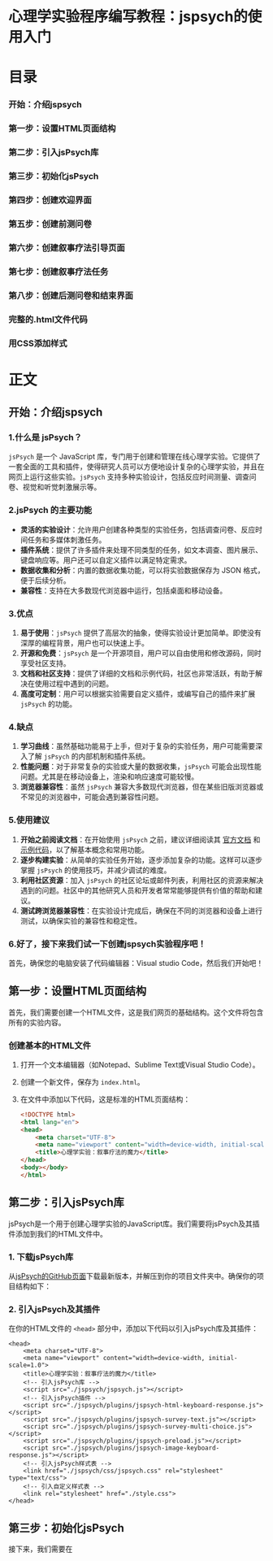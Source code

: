 # 心理学实验程序编写教程：jspsych的使用入门
# 目录

### 开始：介绍jspsych
### 第一步：设置HTML页面结构
### 第二步：引入jsPsych库
### 第三步：初始化jsPsych ##
### 第四步：创建欢迎界面 ##
### 第五步：创建前测问卷 ##
### 第六步：创建叙事疗法引导页面 ##
### 第七步：创建叙事疗法任务 ##
### 第八步：创建后测问卷和结束界面 ##
### 完整的.html文件代码 ##
### 用CSS添加样式 ###

# 正文
## 开始：介绍jspsych

### 1.什么是 jsPsych？

`jsPsych` 是一个 JavaScript 库，专门用于创建和管理在线心理学实验。它提供了一套全面的工具和插件，使得研究人员可以方便地设计复杂的心理学实验，并且在网页上运行这些实验。`jsPsych` 支持多种实验设计，包括反应时间测量、调查问卷、视觉和听觉刺激展示等。

### 2.jsPsych 的主要功能

- **灵活的实验设计**：允许用户创建各种类型的实验任务，包括调查问卷、反应时间任务和多媒体刺激任务。
- **插件系统**：提供了许多插件来处理不同类型的任务，如文本调查、图片展示、键盘响应等。用户还可以自定义插件以满足特定需求。
- **数据收集和分析**：内置的数据收集功能，可以将实验数据保存为 JSON 格式，便于后续分析。
- **兼容性**：支持在大多数现代浏览器中运行，包括桌面和移动设备。

### 3.优点

1. **易于使用**：`jsPsych` 提供了高层次的抽象，使得实验设计更加简单。即使没有深厚的编程背景，用户也可以快速上手。
2. **开源和免费**：`jsPsych` 是一个开源项目，用户可以自由使用和修改源码，同时享受社区支持。
3. **文档和社区支持**：提供了详细的文档和示例代码，社区也非常活跃，有助于解决在使用过程中遇到的问题。
4. **高度可定制**：用户可以根据实验需要自定义插件，或编写自己的插件来扩展 `jsPsych` 的功能。

### 4.缺点

1. **学习曲线**：虽然基础功能易于上手，但对于复杂的实验任务，用户可能需要深入了解 `jsPsych` 的内部机制和插件系统。
2. **性能问题**：对于非常复杂的实验或大量的数据收集，`jsPsych` 可能会出现性能问题。尤其是在移动设备上，渲染和响应速度可能较慢。
3. **浏览器兼容性**：虽然 `jsPsych` 兼容大多数现代浏览器，但在某些旧版浏览器或不常见的浏览器中，可能会遇到兼容性问题。

### 5.使用建议

1. **开始之前阅读文档**：在开始使用 `jsPsych` 之前，建议详细阅读其 [官方文档](https://www.jspsych.org/) 和 [示例代码](https://www.jspsych.org/examples/)，以了解基本概念和常用功能。
2. **逐步构建实验**：从简单的实验任务开始，逐步添加复杂的功能。这样可以逐步掌握 `jsPsych` 的使用技巧，并减少调试的难度。
3. **利用社区资源**：加入 `jsPsych` 的社区论坛或邮件列表，利用社区的资源来解决遇到的问题。社区中的其他研究人员和开发者常常能够提供有价值的帮助和建议。
4. **测试跨浏览器兼容性**：在实验设计完成后，确保在不同的浏览器和设备上进行测试，以确保实验的兼容性和稳定性。

### 6.好了，接下来我们试一下创建jspsych实验程序吧！

首先，确保您的电脑安装了代码编辑器：Visual studio Code，然后我们开始吧！

## 第一步：设置HTML页面结构

首先，我们需要创建一个HTML文件，这是我们网页的基础结构。这个文件将包含所有的实验内容。

### 创建基本的HTML文件

1. 打开一个文本编辑器（如Notepad、Sublime Text或Visual Studio Code）。
2. 创建一个新文件，保存为 `index.html`。
3. 在文件中添加以下代码，这是标准的HTML页面结构：

    ```html
    <!DOCTYPE html>
    <html lang="en">
    <head>
        <meta charset="UTF-8">
        <meta name="viewport" content="width=device-width, initial-scale=1.0">
        <title>心理学实验：叙事疗法的魔力</title>
    </head>
    <body></body>
    </html>
    ```
## 第二步：引入jsPsych库

jsPsych是一个用于创建心理学实验的JavaScript库。我们需要将jsPsych及其插件添加到我们的HTML文件中。

### 1. 下载jsPsych库

从[jsPsych的GitHub页面](https://github.com/jspsych/jsPsych)下载最新版本，并解压到你的项目文件夹中。确保你的项目结构如下：
### 2. 引入jsPsych及其插件

在你的HTML文件的 `<head>` 部分中，添加以下代码以引入jsPsych库及其插件：

```
<head>
    <meta charset="UTF-8">
    <meta name="viewport" content="width=device-width, initial-scale=1.0">
    <title>心理学实验：叙事疗法的魔力</title>
    <!-- 引入jsPsych库 -->
    <script src="./jspsych/jspsych.js"></script>
    <!-- 引入jsPsych插件 -->
    <script src="./jspsych/plugins/jspsych-html-keyboard-response.js"></script>
    <script src="./jspsych/plugins/jspsych-survey-text.js"></script>
    <script src="./jspsych/plugins/jspsych-survey-multi-choice.js"></script>
    <script src="./jspsych/plugins/jspsych-preload.js"></script>
    <script src="./jspsych/plugins/jspsych-image-keyboard-response.js"></script>
    <!-- 引入jsPsych样式表 -->
    <link href="./jspsych/css/jspsych.css" rel="stylesheet" type="text/css">
    <!-- 引入自定义样式表 -->
    <link rel="stylesheet" href="./style.css">
</head>
```
## 第三步：初始化jsPsych ##
接下来，我们需要在 <script> 标签中初始化jsPsych。这一步是在网页加载完毕后，准备好jsPsych运行所需的环境。

1. 初始化jsPsych
在HTML文件的 <body> 部分中，添加一个 <script> 标签，并在其中初始化jsPsych：
```
    <body></body>
    <script>
    const jsPsych = initJsPsych(); // 初始化jsPsych
    </script>
```
### 完整代码:
```
<!DOCTYPE html>
<html lang="en">
<head>
    <meta charset="UTF-8">
    <meta name="viewport" content="width=device-width, initial-scale=1.0">
    <title>心理学实验：叙事疗法的魔力</title><!-- 初始化html -->
    <script src="./jspsych/jspsych.js"></script>
    <script src="./jspsych/plugin-html-keyboard-response.js"></script>
    <script src="./jspsych/plugin-survey-text.js"></script>
    <script src="./jspsych/plugin-survey-multi-choice.js"></script>
    <script src="./jspsych/plugin-preload.js"></script>
    <script src="./jspsych/plugin-image-keyboard-response.js"></script><!-- 初始化jspsych -->
    <link href="./jspsych/jspsych.css" rel="stylesheet" type="text/css">
    <link rel="stylesheet" href="./style.css"> <!-- 初始化CSS文件 -->
</head>
<body></body>
<script>
     const jsPsych = initJsPsych();/* 初始化jsPsych */
</script>
```
代码解析：
- `<!DOCTYPE html>`声明文档类型为HTML5。
- `<html lang="en">`定义HTML文档的语言为英语。
- `<head>`包含文档的元数据（如文档标题和引用的CSS、JavaScript文件）。
- `<meta charset="UTF-8">`设置字符编码为UTF-8。
- `<meta name="viewport" content="width=device-width, initial-scale=1.0">`确保页面在不同设备上正常显示。
- `<title>`定义网页标题。
- `<script>`引入jsPsych库和相关插件。
- `<link>`引入jsPsych的CSS文件和自定义样式文件。
- `<body>`文档的主体内容。


## 第四步：创建欢迎界面 ##
现在我们可以开始创建实验的第一个部分——欢迎界面。这个界面将向参与者展示一个欢迎信息，并等待他们按下任意键继续，包括：
- 1.创建一个名为 welcome 的变量，用于存储欢迎界面的配置信息。

- 2.设置类型为 jsPsychHtmlKeyboardResponse，表示这是一个HTML键盘响应类型的任务。

- 3.在 stimulus 属性中，定义要显示的HTML内容。这段HTML内容将显示一段欢迎辞，并指导参与者按任意键开始实验。

在 <script> 标签中，添加以下代码来创建一个欢迎界面：

```
<script>
    const jsPsych = initJsPsych(); // 初始化jsPsych

    // 欢迎界面
    var welcome = {
        type: jsPsychHtmlKeyboardResponse,
        stimulus: `<p id="end"><span style="color:red;font-size:50px;align-items: center;"><br><br>欢迎参加本次心理学实验</span><br><br><br><br><br><br>
                   <span style="font-weight:bold">本实验的目的是想让您了解并体验一种心理咨询的方法：叙事疗法<br><br>请保证周围环境安静并用心思考作答,相信您会藉此体会到叙事疗法的乐趣。</span><br><br><br><br><br><br><br><br><br>您的数据将会被上传到安全保密的实验数据库，仅作科研用途<br>
                   感谢您参与我们的实验，如果您准备好了,请按<span style="color: red">任意键</span>开始实验吧!</p>`
    };

    // 运行实验
    jsPsych.run([welcome]);
</script>
```
## 第五步：创建前测问卷 ##
前测问卷将收集参与者在实验开始前的一些基本信息和情绪状态。这部分问卷将使用jsPsych的 jspsych-survey-text 和 jspsych-survey-multi-choice 插件。
### 1. 创建前测问卷的文本部分
首先，我们创建一个包含开放性问题的前测问卷部分，包括：
- 1. 创建一个名为 `pretest1` 的变量，用于存储前测问卷的配置信息。
- 2. 设置类型为 `jsPsychSurveyText`，表示这是一个文本输入类型的问卷。
- 3. 在 `preamble` 属性中，定义问卷的前言。
- 4. 在 `questions` 属性中，定义具体的问题列表，每个问题包括 `prompt`、`rows` 和 `columns` 属性，分别表示问题的提示文本、行数和列数。
- 5. 设置 `button_label` 属性为 '继续'，表示按钮的标签。
 代码如下：
```
<script>
    const jsPsych = initJsPsych(); // 初始化jsPsych

    // 欢迎界面
    var welcome = {
        type: jsPsychHtmlKeyboardResponse,
        stimulus: `<p id="end"><span style="color:red;font-size:50px;align-items: center;"><br><br>欢迎参加本次心理学实验</span><br><br><br><br><br><br>
                   <span style="font-weight:bold">本实验的目的是想让您了解并体验一种心理咨询的方法：叙事疗法<br><br>请保证周围环境安静并用心思考作答,相信您会藉此体会到叙事疗法的乐趣。</span><br><br><br><br><br><br><br><br><br>您的数据将会被上传到安全保密的实验数据库，仅作科研用途<br>
                   感谢您参与我们的实验，如果您准备好了,请按<span style="color: red">任意键</span>开始实验吧!</p>`
    };

    // 前测问卷文本部分
    var pretest1 = {
        type: jsPsychSurveyText,
        preamble: '首先,请填写以下问卷',
        questions: [
            {prompt: '1.最近,最困扰您的问题是：', rows: 2, columns: 100},
            {prompt: '2.可以详细聊聊吗?', rows: 6, columns: 100},
            {prompt: '3.每次出现这个问题,您内心都会产生怎样的感受呢?', rows: 6, columns: 100},
        ],
        button_label: '继续',
    };

    // 运行实验
    jsPsych.run([welcome, pretest1]);
</script>
```
### 2. 创建前测问卷的选择题部分
接下来，我们创建一个包含选择题的前测问卷部分，包括：
- 1. 创建一个名为 `pretest2` 的变量，用于存储前测指标的配置信息。
- 2. 设置类型为 `jsPsychSurveyMultiChoice`，表示这是一个多选类型的问卷。
- 3. 在 `preamble` 属性中，定义问卷的前言。
- 4. 在 `questions` 属性中，定义具体的问题列表，每个问题包括 `prompt`、`name`、`options`、`required` 和 `horizontal` 属性，分别表示问题的提示文本、名称、选项、是否必填和是否水平排列。
- 5. 设置 `button_label` 属性为 '继续'，表示按钮的标签。
  代码如下：
```
<script>
    // 前测问卷选择题部分
    var pretest2 = {
        type: jsPsychSurveyMultiChoice,
        preamble: '请选择：',
        questions: [
            {
                prompt: "1.现在,您的心情如何？(1~10程度逐渐升高,1是极其低落,10是非常愉悦)",
                name: 'mood1', 
                options: ['1', '2', '3', '4', '5', '6', '7', '8', '9', '10'],
                required: true
            },
            {
                prompt: "2.最近一周,您内心的压力感受如何？(1~10程度逐渐升高,1是没有压力,10是非常大的压力)",
                name: 'stress1', 
                options: ['1', '2', '3', '4', '5', '6', '7', '8', '9', '10'],
                required: true
            }
        ],
        button_label: '继续'
    };
</script>
```

## 第六步：创建叙事疗法引导页面 ##
接下来，我们创建一个页面，用于引导参与者进入叙事疗法的情境,和欢迎界面一样，这部分将使用jspsych-html-keyboard-response插件。
```
     var illustrate = {
      type: jsPsychHtmlKeyboardResponse,
      stimulus: `<p id = illustrate><br><br><br><br><br><br><br><br><span style ="font-weight:bold">我们听过的故事影响着我们的生活，而我们所讲的故事定义了我们自己。
                  <br><br>您的问题一定给您带来了诸多烦恼吧，现在，请您深呼吸并尽量放松。</span><br><br><br><br><br>
                  接下来我们将给您呈现一系列图片来转换您的注意力。<br>
                  请您给每个图片编<span style ="color: red">两个截然不同</span>的故事。<br><br>
                  每个故事编完之后再总结一下这张图片给您的感受吧!<br><br><br>
                  不需说出来,请用心体会叙事带来的力量......<br>
                  (按<span style ="color: red">任意键</span>开始)</p>
                  `
     };
```

## 第七步：创建叙事疗法任务 ##
在这一步中，我们将创建一个页面，呈现图片让被试自己编故事，编完按空格进入下一页面。这部分将使用jspsych-survey-text插件，包括：
- 1. 创建一个名为 `preload` 的变量，用于存储实验前加载资源的配置信息。
- 2. 设置类型为 `jsPsychPreload`，表示这是一个资源预加载任务，确保在实验开始前，所有必需的资源都已经加载完成。
- 3. 设置 `auto_preload` 属性为 `true`，表示自动加载所有需要的资源。
- 4. 创建名为 `image1` 的变量，用于存储显示第一张图片的配置信息。
- 5. 设置类型为 `jsPsychImageKeyboardResponse`，表示这是一个图像键盘响应类型的任务。
- 6. 在 `stimulus` 属性中，指定图片的路径。设置 `render_on_canvas` 为 `false`，表示不在画布上渲染图像，直接显示图片。
- 7. 设置 `choices` 属性为 `[' ']`，表示参与者按空格键继续。
- 8. 设置 `stimulus_width` 为 `800`，定义图像的宽度。
- 9. 在 `prompt` 属性中，定义显示的提示文本，指导参与者按空格键继续。
- 10. 创建名为 `image2` 的变量，用于存储显示第二张图片的配置信息。设置与 `image1` 类似的属性，确保显示第二张图片。
代码如下：
```
<script>
     var preload = {
      type: jsPsychPreload,
      auto_preload: true
     };
     
     var image1 = {
     type: jsPsychImageKeyboardResponse,
     stimulus: './Stimuli/images/image3.jpg',
     render_on_canvas: false,
     choices: [' '],
     stimulus_width:800,
     prompt:'<p>按空格键继续</p>'
     };

     var image2 = {
     type: jsPsychImageKeyboardResponse,
     stimulus: './Stimuli/images/image2.jpg',
     render_on_canvas: false,
     choices: [' '],
     stimulus_width:800,
     prompt:'<p>按空格键继续</p>'
     };
</script>
```


## 第八步：创建后测问卷和结束界面 ##
最后，我们创建一个后测问卷和结束界面，感谢参与者并告知他们实验结束。这部分和前测问卷与说明界面用到的插件一样，实现方法参考前面这两个部分。
代码如下：
```
   /* 后测问卷 */
     var Post_test1 = {
      type: jsPsychSurveyText,
      preamble: '<p id = Post_test_premble>叙事是一种力量,找到新的叙事,您就找到了新的力量源泉,也就有了解决问题的资源。下面,请仔细思考下面的问题:</p>',
      questions: [
       {prompt: '1.如果要给您的问题给一个命名,根据它带来的感受,您会把它命名成:(比如:小房间、瘪掉的气球、大黑狗等等)',rows:1,columns:120},
       {prompt: '2.问什么给予它这个名字,您能详细地定义一下它么?', rows:2,columns:120},
       {prompt: '3.结合前面叙事的经验,请问您可以从另一个角度来描述自己的问题吗?', rows:6,columns:120},
       {prompt: '4.如此,结合您以前成功经验,您觉得这个问题可以从哪些角度尝试着解决呢?', rows:6,columns:120},
        ],          
        button_label : '继续',
     };

     /* 后测指标 */
     var Post_test2 = {
      type: jsPsychSurveyMultiChoice,
      preamble: '<p id = Post_test2_preamble><span style = "color: red">恭喜您!</span><br><br>通过对叙事疗法的了解和一些的简单训练,您对您的问题又有了新的见解。在面对问题时,请带着这份知识和见解冷静地思考对策吧！<br><br>最后,请再做一次下面的选择:</p>',
      questions: [
      {
      prompt: "1.现在,您的心情如何？(1~10程度逐渐升高,1是极其低落,10是非常愉悦)",                                                
      name: 'mood2', 
      options: ['1', '2', '3', '4', '5', '6', '7', '8', '9', '10'], 
      required: true,
      horizontal: true
      },
      {
      prompt: "2.假设这个问题再次出现,您有多大把握可以成功解决它或者将它的影响降到最低？(1~10程度逐渐升高,1是完全无望,10是很有信心)", 
      name: 'confidence2', 
      options: ['1', '2', '3', '4', '5', '6', '7', '8', '9', '10'], 
      required: true,
      horizontal: true
      }, 
       ],
       button_label : '继续',
     };

     /* 结束界面 */
     var end = {
      type: jsPsychHtmlKeyboardResponse,
      stimulus: `<p id = end><span style = "color:red;font-size:50px;align-items: center;"><br><br>感谢您的参与!</span><br><br><br><br><br><br><br>
                 <span style ="font-weight:bold">叙事是每个人都会的技能,发现叙事的力量并利用它,能够将我们自己抽身于问题之外,我们的人生就会有无限种可能。</span>
                 <br><br><br><br><br><br><br><br><br><br>叙事疗法的经典书籍:《叙事治疗的力量：故事、知识、权力》——作者: [澳] 迈克尔·怀特 / [新西兰] 戴维·爱普斯顿<br>
                 如果有任何问题,欢迎与主试交流:kailiangge@yeah.net</p>
                  `,
      choices: "NO_KEYS",
     };
```

## 完整的.html文件代码 ##
最后，再加上按时间线运行的语句：Run使得实验可以跑起来，下面是将所有部分组合在一起的完整HTML代码：
```
<!DOCTYPE html>
<html lang="en">
<head>
    <meta charset="UTF-8">
    <meta name="viewport" content="width=device-width, initial-scale=1.0">
    <title>心理学实验：叙事疗法的魔力</title><!-- 初始化html -->
    <script src="./jspsych/jspsych.js"></script>
    <script src="./jspsych/plugin-html-keyboard-response.js"></script>
    <script src="./jspsych/plugin-survey-text.js"></script>
    <script src="./jspsych/plugin-survey-multi-choice.js"></script>
    <script src="./jspsych/plugin-preload.js"></script>
    <script src="./jspsych/plugin-image-keyboard-response.js"></script><!-- 初始化jspsych -->
    <link href="./jspsych/jspsych.css" rel="stylesheet" type="text/css">
    <link rel="stylesheet" href="./style.css"> <!-- 初始化CSS文件 -->
</head>
<body></body>
<script>
     const jsPsych = initJsPsych();/* 初始化jsPsych */
     
     /* 欢迎界面 */
     var welcome = {
      type: jsPsychHtmlKeyboardResponse,
      stimulus: `<p id = end><span style = "color:red;font-size:50px;align-items: center;"><br><br>欢迎参加本次心理学实验</span><br><br><br><br><br><br>
                 <span style ="font-weight:bold">本实验的目的是想让您了解并体验一种心理咨询的方法：叙事疗法<br><br>请保证周围环境安静并用心思考作答,相信您会藉此体会到叙事疗法的乐趣。</span><br><br><br><br><br><br><br><br><br>您的数据将会被上传到安全保密的实验数据库，仅作科研用途<br>
                 感谢您参与我们的实验，如果您准备好了,请按<span style ="color: red">任意键</span>开始实验吧!</p>
                  `
     };

     /* 前测问卷 */
     var pretest1 = {
      type: jsPsychSurveyText,
      preamble: '首先,请填写以下问卷',
      questions: [
       {prompt: '1.最近,最困扰您的问题是：',rows:2,columns:100},
       {prompt: '2.可以详细聊聊吗?', rows:6,columns:100},
       {prompt: '3.每次出现这个问题,您内心都会产生怎样的感受呢?', rows:6,columns:100},
        ],          
        button_label : '继续',
     };

     /* 前测指标 */
     var pretest2 = {
      type: jsPsychSurveyMultiChoice,
      preamble: '请选择：',
      questions: [
      {
      prompt: "1.现在,您的心情如何？(1~10程度逐渐升高,1是极其低落,10是非常愉悦)",                                                
      name: 'mood1', 
      options: ['1', '2', '3', '4', '5', '6', '7', '8', '9', '10'], 
      required: true,
      horizontal: true
      },
      {
      prompt: "2.假设这个问题再次出现,您有多大把握可以成功解决它或者将它的影响降到最低？(1~10程度逐渐升高,1是完全无望,10是很有信心)", 
      name: 'confidence1', 
      options: ['1', '2', '3', '4', '5', '6', '7', '8', '9', '10'], 
      required: true,
      horizontal: true
      }, 
       ],
       button_label : '继续',
     };

     /* 实验的说明 */
     var illustrate = {
      type: jsPsychHtmlKeyboardResponse,
      stimulus: `<p id = illustrate><br><br><br><br><br><br><br><br><span style ="font-weight:bold">我们听过的故事影响着我们的生活，而我们所讲的故事定义了我们自己。
                  <br><br>您的问题一定给您带来了诸多烦恼吧，现在，请您深呼吸并尽量放松。</span><br><br><br><br><br>
                  接下来我们将给您呈现一系列图片来转换您的注意力。<br>
                  请您给每个图片编<span style ="color: red">两个截然不同</span>的故事。<br><br>
                  每个故事编完之后再总结一下这张图片给您的感受吧!<br><br><br>
                  不需说出来,请用心体会叙事带来的力量......<br>
                  (按<span style ="color: red">任意键</span>开始)</p>
                  `
     };

     /* 进行实验 */
     var preload = {
      type: jsPsychPreload,
      auto_preload: true
     };
     
     var image1 = {
     type: jsPsychImageKeyboardResponse,
     stimulus: './Stimuli/images/image3.jpg',
     render_on_canvas: false,
     choices: [' '],
     stimulus_width:800,
     prompt:'<p>按空格键继续</p>'
     };

     var image2 = {
     type: jsPsychImageKeyboardResponse,
     stimulus: './Stimuli/images/image2.jpg',
     render_on_canvas: false,
     choices: [' '],
     stimulus_width:800,
     prompt:'<p>按空格键继续</p>'
     };

    /* 后测问卷 */
     var Post_test1 = {
      type: jsPsychSurveyText,
      preamble: '<p id = Post_test_premble>叙事是一种力量,找到新的叙事,您就找到了新的力量源泉,也就有了解决问题的资源。下面,请仔细思考下面的问题:</p>',
      questions: [
       {prompt: '1.如果要给您的问题给一个命名,根据它带来的感受,您会把它命名成:(比如:小房间、瘪掉的气球、大黑狗等等)',rows:1,columns:120},
       {prompt: '2.问什么给予它这个名字,您能详细地定义一下它么?', rows:2,columns:120},
       {prompt: '3.结合前面叙事的经验,请问您可以从另一个角度来描述自己的问题吗?', rows:6,columns:120},
       {prompt: '4.如此,结合您以前成功经验,您觉得这个问题可以从哪些角度尝试着解决呢?', rows:6,columns:120},
        ],          
        button_label : '继续',
     };

     /* 后测指标 */
     var Post_test2 = {
      type: jsPsychSurveyMultiChoice,
      preamble: '<p id = Post_test2_preamble><span style = "color: red">恭喜您!</span><br><br>通过对叙事疗法的了解和一些的简单训练,您对您的问题又有了新的见解。在面对问题时,请带着这份知识和见解冷静地思考对策吧！<br><br>最后,请再做一次下面的选择:</p>',
      questions: [
      {
      prompt: "1.现在,您的心情如何？(1~10程度逐渐升高,1是极其低落,10是非常愉悦)",                                                
      name: 'mood2', 
      options: ['1', '2', '3', '4', '5', '6', '7', '8', '9', '10'], 
      required: true,
      horizontal: true
      },
      {
      prompt: "2.假设这个问题再次出现,您有多大把握可以成功解决它或者将它的影响降到最低？(1~10程度逐渐升高,1是完全无望,10是很有信心)", 
      name: 'confidence2', 
      options: ['1', '2', '3', '4', '5', '6', '7', '8', '9', '10'], 
      required: true,
      horizontal: true
      }, 
       ],
       button_label : '继续',
     };

     /* 结束界面 */
     var end = {
      type: jsPsychHtmlKeyboardResponse,
      stimulus: `<p id = end><span style = "color:red;font-size:50px;align-items: center;"><br><br>感谢您的参与!</span><br><br><br><br><br><br><br>
                 <span style ="font-weight:bold">叙事是每个人都会的技能,发现叙事的力量并利用它,能够将我们自己抽身于问题之外,我们的人生就会有无限种可能。</span>
                 <br><br><br><br><br><br><br><br><br><br>叙事疗法的经典书籍:《叙事治疗的力量：故事、知识、权力》——作者: [澳] 迈克尔·怀特 / [新西兰] 戴维·爱普斯顿<br>
                 如果有任何问题,欢迎与主试交流:kailiangge@yeah.net</p>
                  `,
      choices: "NO_KEYS",
     };

     /* 按时间线运行 */
     jsPsych.run([welcome,pretest1,pretest2,illustrate, preload, image1,image2,Post_test1,Post_test2,end]);

</script>
</html>
```
## 用CSS添加样式 ##

### 1.什么是 CSS？

**CSS**（层叠样式表，Cascading Style Sheets）是一种用于描述 HTML 或 XML 文档（包括 SVG 和 XHTML）的样式的语言。CSS 控制网页的视觉呈现和布局，使得开发者可以在不改变文档结构的情况下调整其样式和布局。

### 2.CSS 的基本概念

1. **选择器**：选择器用于选择 HTML 元素，以便对这些元素应用样式。常见的选择器包括元素选择器（如 `p`）、类选择器（如 `.class-name`）、ID 选择器（如 `#id-name`）等。

2. **属性和属性值**：CSS 样式由属性和属性值组成。属性定义了要应用的样式，属性值则指定了样式的具体内容。例如，`color: red;` 这段 CSS 代码设置了文本颜色为红色。

3. **规则集**：CSS 规则集由选择器和声明块组成。声明块包含一个或多个属性和属性值对。规则集的语法如下：
   ```css
   selector {
       property: value;
       property: value;
   }
   ```

4. **层叠和继承**：CSS 的 "层叠" 和 "继承" 特性使得样式可以层叠和继承。例如，如果某个元素的特定样式没有被定义，它将会继承其父元素的样式。

### 3.CSS 的基本语法

CSS 规则的基本语法如下：

```css
selector {
    property: value;
}
```

### 示例

```css
/* 选择所有的 <h1> 元素 */
h1 {
    color: blue; /* 设置文本颜色为蓝色 */
    font-size: 24px; /* 设置字体大小为 24 像素 */
}

/* 选择所有具有 class="highlight" 的元素 */
.highlight {
    background-color: yellow; /* 设置背景颜色为黄色 */
    font-weight: bold; /* 设置字体加粗 */
}

/* 选择 ID 为 "header" 的元素 */
#header {
    text-align: center; /* 设置文本居中对齐 */
}
```

### 4.CSS 的优点

1. **分离内容和样式**：CSS 允许将文档的内容（HTML）与样式（CSS）分开，使得文档的结构更加清晰和易于维护。

2. **提高重用性**：通过定义样式类，可以在多个页面中重用相同的样式，提高了代码的重用性和一致性。

3. **响应式设计**：CSS 支持响应式设计，通过媒体查询（media queries）可以创建适应不同设备和屏幕尺寸的布局。

4. **提升用户体验**：CSS 提供了丰富的视觉效果，如动画、过渡效果等，可以显著提升用户体验。

## CSS 的缺点

1. **浏览器兼容性**：不同浏览器可能对 CSS 的支持程度有所不同，这可能导致跨浏览器显示不一致的问题。

2. **学习曲线**：虽然 CSS 基础易学，但高级特性和复杂布局可能需要较长的学习时间。

3. **性能问题**：大量的 CSS 规则和复杂的样式可能会影响网页的渲染性能。

### 5.使用建议

1. **使用外部样式表**：将 CSS 样式放在外部样式表中，而不是嵌入到 HTML 文件中，这样可以提高代码的可维护性和重用性。

2. **利用现代 CSS 特性**：使用 Flexbox 和 Grid 布局来创建响应式和灵活的布局，这些特性可以简化复杂的布局问题。

3. **编写可维护的代码**：遵循命名规范，保持 CSS 代码整洁和有序，便于团队协作和后期维护。

4. **测试跨浏览器兼容性**：确保在不同的浏览器和设备上测试样式，确保网页在各种环境下的正常显示。

### 6.编写CSS样式表`style.css`文件

注意：`#`用来选择某ID，`.`用来选择某Class.

具体的控制代码可以在下面的网站中翻找：[www.w3school.com.cn](www.w3school.com.cn)

这里只是做一个示例

在style.css中打出如下代码来选择并定义实验的样式：

```
/* 定义页面和刺激的flexbox属性 */
body {
    display: flex;
    justify-content: center;
    align-items: center;
    background-color: white;
    height: 100vh;
    width: 100vw;
    margin: 0;
}
#jspsych-content {
    display: flex;
    flex-direction: column;
    justify-content: center;
    align-items: center;
    background-color: white;
    height: 100vh;
    width: 100vw;
    margin: 0;
}

/* 欢迎界面 */
/* #welcome {
    color : black;
    justify-content: center;
    align-items: center;
    background-color: white;
    font-size:  20px;
    height: 600px;
} */

/* 问卷1界面 */
#jspsych-survey-text-preamble {
    color : black;
    background-color: white;
    font-size:  30px;
    font-weight: bold;
    height: 50px;
}
.jspsych-survey-text{
    text-align: left;
    margin: 5px;
}
#input-0{
    font-family: Arial, Helvetica, sans-serif;
    font-size:  15px;
}
#input-1{
    font-family: Arial, Helvetica, sans-serif;
    font-size:  15px;
}
#input-2{
    font-family: Arial, Helvetica, sans-serif;
    font-size:  15px;
}
 
/* 选择1界面 */
#jspsych-survey-multi-choice-preamble{
    color : black;
    background-color: white;
    font-size:  30px;
    font-weight: bold;
    height: 50px;
}
p.jspsych-survey-multi-choice-text.survey-multi-choice{
    text-align: left;
    white-space: wrap;
}
.jspsych-survey-multi-choice-option{
    display: flex;
    flex-wrap: wrap;
}

/* 说明1界面 */
#illustrate{
    color : black;
    justify-content: center;
    align-items: center;
    background-color: white;
    font-size:  20px;
    height: 600px;
}

/* 问卷2界面 */
#Post_test_premble {
    color : black;
    background-color: white;
    font-size:  20px;
    font-weight: bold;
    height: 50px;
}
#input-3{
    font-family: Arial, Helvetica, sans-serif;
    font-size:  15px;
}

/* 选择2界面 */
#Post_test2_preamble{
    color : black;
    background-color: white;
    font-size:  20px;
    font-weight: bold;
    height: 50px;
    position: relative;
    bottom: 100px;
}
```






